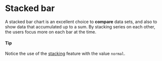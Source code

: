 # Stacked bar
A stacked bar chart is an excellent choice to **compare** data sets, and also to show data that accumulated up to a sum. By stacking series on each other, the users focus more on each bar at the time. 

#### Tip
Notice the use of the [stacking](http://api.highcharts.com/highcharts/plotOptions.bar.stacking) feature with the value `normal`.
